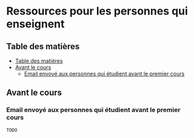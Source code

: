 # Ressources pour les personnes qui enseignent

## Table des matières

- [Table des matières](#table-des-matières)
- [Avant le cours](#avant-le-cours)
  - [Email envoyé aux personnes qui étudient avant le premier cours](#email-envoyé-aux-personnes-qui-étudient-avant-le-premier-cours)

## Avant le cours

### Email envoyé aux personnes qui étudient avant le premier cours

```text
TODO
```
